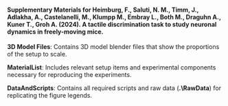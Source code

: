 #### Supplementary Materials for Heimburg, F., Saluti, N. M., Timm, J., Adlakha, A., Castelanelli, M., Klumpp M., Embray L., Both M., Draguhn A., Kuner T., Groh A. (2024). A tactile discrimination task to study neuronal dynamics in freely-moving mice.

**3D Model Files**: Contains 3D model blender files that show the proportions of the setup to scale.

**MaterialList**: Includes relevant setup items and experimental components necessary for reproducing the experiments.

**DataAndScripts**: Contains all required scripts and raw data (**.\RawData**) for replicating the figure legends.

